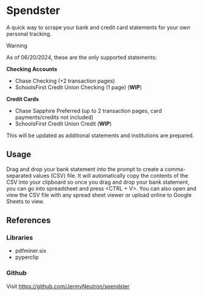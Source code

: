 # Spendster
A quick way to scrape your bank and credit card statements for your own personal tracking.

>[!WARNING]
> As of 06/20/2024, these are the only supported statements:
>
> **Checking Accounts**
> - Chase Checking (+2 transaction pages)
> - SchoolsFirst Credit Union Checking (1 page) (**WIP**)
>
> **Credit Cards**
> - Chase Sapphire Preferred (up to 2 transaction pages, card payments/credits not included)
> - SchoolsFirst Credit Union Credit (**WIP**)
>
> This will be updated as additional statements and institutions are prepared. 

<!-- ## Setup -->

## Usage
Drag and drop your bank statement into the prompt to create a comma-separated values (CSV) file. It will automatically copy the contents of the CSV into your clipboard so once you drag and drop your bank statement, you can go into spreadsheet and press \<CTRL + V\>. You can also open and view the CSV file with any spread sheet viewer or upload online to Google Sheets to view.

<!-- ## Frequently Asked Questions -->

## References

### Libraries
- pdfminer.six
- pyperclip

### Github
Visit https://github.com/JermyNeutron/spendster